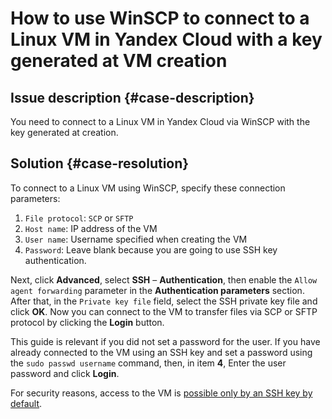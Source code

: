 # How to use WinSCP to connect to a Linux VM in Yandex Cloud with a key generated at VM creation


## Issue description {#case-description}

You need to connect to a Linux VM in Yandex Cloud via WinSCP with the key generated at creation.

## Solution {#case-resolution}

To connect to a Linux VM using WinSCP, specify these connection parameters:

1. `File protocol`: `SCP` or `SFTP`
2. `Host name`: IP address of the VM
3. `User name`: Username specified when creating the VM
4. `Password`: Leave blank because you are going to use SSH key authentication.

Next, click **Advanced**, select **SSH** – **Authentication**, then enable the `Allow agent forwarding` parameter in the **Authentication parameters** section. After that, in the `Private key file` field, select the SSH private key file and click **OK**. Now you can connect to the VM to transfer files via SCP or SFTP protocol by clicking the **Login** button.

This guide is relevant if you did not set a password for the user. If you have already connected to the VM using an SSH key and set a password using the `sudo passwd username`  command, then, in item **4**, Enter the user password and click **Login**.

For security reasons, access to the VM is [possible only by an SSH key by default](https://cloud.yandex.ru/docs/compute/operations/vm-connect/ssh).